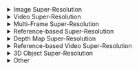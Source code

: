 <details>
<summary>Image Super-Resolution</summary>





<details>
<summary>ImageNet</summary>

---

[Web](https://image-net.org/index.php)

---
  
</details>





<details>
<summary>CelebA (CelebFaces Attributes Dataset)</summary>

---

[Web](http://mmlab.ie.cuhk.edu.hk/projects/CelebA.html)

---
  
</details>





<details>
<summary>FFHQ (Flickr-Faces-HQ)</summary>

---

[GitHub](https://github.com/NVlabs/ffhq-dataset)

---
  
</details>





<details>
<summary>CelebA-HQ</summary>

---

[GitHub](https://github.com/tkarras/progressive_growing_of_gans)

---
  
</details>





<details>
<summary>BSD (Berkeley Segmentation Dataset)</summary>

---

[Web](https://www2.eecs.berkeley.edu/Research/Projects/CS/vision/bsds/)

---
  
</details>





<details>
<summary>VGGFace2</summary>

---



---
  
</details>





<details>
<summary>DIV2K</summary>

---



---
  
</details>





<details>
<summary>Set14</summary>

---



---
  
</details>





<details>
<summary>Set5</summary>

---



---
  
</details>





<details>
<summary>Manga109</summary>

---



---
  
</details>





<details>
<summary>BSD100</summary>

---



---
  
</details>





<details>
<summary>CASIA-WebFace</summary>

---



---
  
</details>

</details>

<details>
<summary>Video Super-Resolution</summary>

  
</details>

<details>
<summary>Multi-Frame Super-Resolution</summary>
  
</details>

<details>
<summary>Reference-based Super-Resolution</summary>
  
</details>

<details>
<summary>Depth Map Super-Resolution</summary>
  
</details>

<details>
<summary>Reference-based Video Super-Resolution</summary>
  
</details>

<details>
<summary>3D Object Super-Resolution</summary>
  
</details>

<details>
<summary>Other</summary>

<details>
<summary>TextZoom</summary>

---

[GitHub](https://github.com/WenjiaWang0312/TextZoom)

---
  
</details>





<details>
<summary>DRealSR (Diverse Real-world image Super-Resolution)</summary>

---

[GitHub](https://github.com/xiezw5/Component-Divide-and-Conquer-for-Real-World-Image-Super-Resolution)

---
  
</details>





<details>
<summary>Holopix50k</summary>

---

[GitHub](https://github.com/leiainc/holopix50k)

---
  
</details>





<details>
<summary>QMUL-SurvFace</summary>

---

[GitHub](https://github.com/1ho0jin1/QMUL-SurvFace-Open-Set-Identification)

---
  
</details>





<details>
<summary>RealSRSet</summary>

---

[GitHub](https://github.com/cszn/BSRGAN)

---
  
</details>





<details>
<summary>CATS (Color and Thermal Stereo Benchmark)</summary>

---

[Paper](https://openaccess.thecvf.com/content_cvpr_2017/papers/Treible_CATS_A_Color_CVPR_2017_paper.pdf)

---
  
</details>





<details>
<summary>PROBA-V (PROBA-V Super-Resolution dataset)</summary>

---

[Web](https://kelvins.esa.int/proba-v-super-resolution/)

---
  
</details>





<details>
<summary>Stanford Light Field</summary>

---

[Web](http://lightfield.stanford.edu/)

---
  
</details>





<details>
<summary>OST300</summary>

---

[Web](http://mmlab.ie.cuhk.edu.hk/projects/SFTGAN/)

---
  
</details>





<details>
<summary>Alsat-2B</summary>

---

[GitHub](https://github.com/achrafdjerida/Alsat-2B)

---
  
</details>





<details>
<summary>StereoMSI</summary>

---

[Web](https://data.csiro.au/collection/csiro:40743)

---
  
</details>





<details>
<summary>DAVANet</summary>

---

[Web](https://shangchenzhou.com/projects/stereoblur/)

---
  
</details>





<details>
<summary>INRIA DLFD (INRIA Dense Light Field)</summary>

---

[Web](http://clim.inria.fr/Datasets/InriaSynLF/index.html)

---
  
</details>





<details>
<summary>PixelShift200</summary>

---

[GitHub](https://paperswithcode.com/dataset/pixelshift200)

---
  
</details>





<details>
<summary>TESTIMAGES</summary>

---

[Web](https://testimages.org/)

---
  
</details>





<details>
<summary>KID-F (K-pop Idol Dataset - Female)</summary>

---

[GitHub](https://github.com/PCEO-AI-CLUB/KID-F)

---
  
</details>





<details>
<summary>PINet</summary>

---

[GitHub](https://github.com/VincentChandelier/SADN)https://github.com/VincentChandelier/SADN

---
  
</details>

</details>
